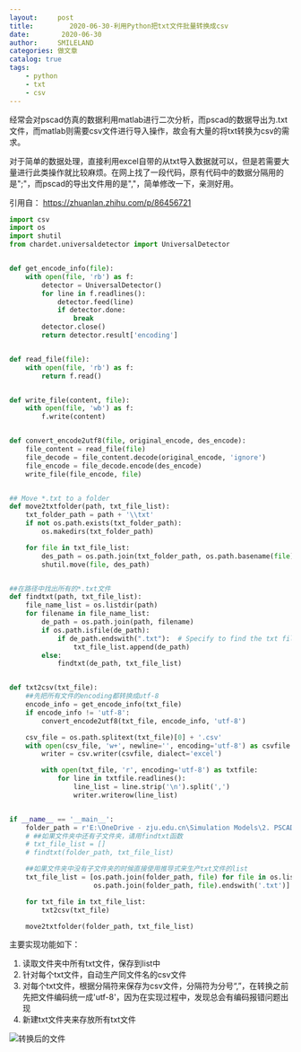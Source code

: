```yaml
---
layout:     post
title:         2020-06-30-利用Python把txt文件批量转换成csv
date:        2020-06-30
author:     SMILELAND
categories: 做文章
catalog: true
tags:
    - python
    - txt
    - csv
---
```


经常会对pscad仿真的数据利用matlab进行二次分析，而pscad的数据导出为.txt文件，而matlab则需要csv文件进行导入操作，故会有大量的将txt转换为csv的需求。

对于简单的数据处理，直接利用excel自带的从txt导入数据就可以，但是若需要大量进行此类操作就比较麻烦。在网上找了一段代码，原有代码中的数据分隔用的是";"，而pscad的导出文件用的是","，简单修改一下，亲测好用。

引用自：
https://zhuanlan.zhihu.com/p/86456721

``` python
import csv
import os
import shutil
from chardet.universaldetector import UniversalDetector


def get_encode_info(file):
    with open(file, 'rb') as f:
        detector = UniversalDetector()
        for line in f.readlines():
            detector.feed(line)
            if detector.done:
                break
        detector.close()
        return detector.result['encoding']


def read_file(file):
    with open(file, 'rb') as f:
        return f.read()


def write_file(content, file):
    with open(file, 'wb') as f:
        f.write(content)


def convert_encode2utf8(file, original_encode, des_encode):
    file_content = read_file(file)
    file_decode = file_content.decode(original_encode, 'ignore')
    file_encode = file_decode.encode(des_encode)
    write_file(file_encode, file)


## Move *.txt to a folder
def move2txtfolder(path, txt_file_list):
    txt_folder_path = path + '\\txt'
    if not os.path.exists(txt_folder_path):
        os.makedirs(txt_folder_path)

    for file in txt_file_list:
        des_path = os.path.join(txt_folder_path, os.path.basename(file))
        shutil.move(file, des_path)


##在路径中找出所有的*.txt文件
def findtxt(path, txt_file_list):
    file_name_list = os.listdir(path)
    for filename in file_name_list:
        de_path = os.path.join(path, filename)
        if os.path.isfile(de_path):
            if de_path.endswith(".txt"):  # Specify to find the txt file.
                txt_file_list.append(de_path)
        else:
            findtxt(de_path, txt_file_list)


def txt2csv(txt_file):
    ##先把所有文件的encoding都转换成utf-8
    encode_info = get_encode_info(txt_file)
    if encode_info != 'utf-8':
        convert_encode2utf8(txt_file, encode_info, 'utf-8')

    csv_file = os.path.splitext(txt_file)[0] + '.csv'
    with open(csv_file, 'w+', newline='', encoding='utf-8') as csvfile:
        writer = csv.writer(csvfile, dialect='excel')

        with open(txt_file, 'r', encoding='utf-8') as txtfile:
            for line in txtfile.readlines():
                line_list = line.strip('\n').split(',')
                writer.writerow(line_list)


if __name__ == '__main__':
    folder_path = r'E:\OneDrive - zju.edu.cn\Simulation Models\2. PSCAD46\5. 为Tensorflow出仿真数据\仿真数据'
    # ##如果文件夹中还有子文件夹，请用findtxt函数
    # txt_file_list = []
    # findtxt(folder_path, txt_file_list)

    ##如果文件夹中没有子文件夹的时候直接使用推导式来生产txt文件的list
    txt_file_list = [os.path.join(folder_path, file) for file in os.listdir(folder_path) if
                     os.path.join(folder_path, file).endswith('.txt')]

    for txt_file in txt_file_list:
        txt2csv(txt_file)

    move2txtfolder(folder_path, txt_file_list)
```

主要实现功能如下：

1. 读取文件夹中所有txt文件，保存到list中
2. 针对每个txt文件，自动生产同文件名的csv文件
3. 对每个txt文件，根据分隔符来保存为csv文件，分隔符为分号“,”，在转换之前先把文件编码统一成'utf-8'，因为在实现过程中，发现总会有编码报错问题出现
4. 新建txt文件夹来存放所有txt文件

![转换后的文件](https://i.loli.net/2020/06/30/iw6UB4WhmzGE1O5.png)